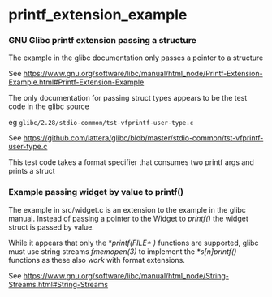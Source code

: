 # printf_extension_example
### GNU Glibc printf extension passing a structure

The example in the glibc documentation only passes a pointer to a structure


See <https://www.gnu.org/software/libc/manual/html_node/Printf-Extension-Example.html#Printf-Extension-Example>

The only documentation for passing struct types appears to be the test code in the glibc source

eg <code>glibc/2.28/stdio-common/tst-vfprintf-user-type.c</code>

See <https://github.com/lattera/glibc/blob/master/stdio-common/tst-vfprintf-user-type.c>

This test code takes a format specifier that consumes two printf args and prints a struct 

### Example passing widget by value to printf()

The example in src/widget.c is an extension to the example in the glibc manual.
Instead of passing a pointer to the Widget to *printf()* 
the widget struct is passed by value.


While it appears that only the \**printf(FILE\* )*  functions are supported,
glibc must use string streams *fmemopen(3)*
to implement the \**s[n]printf()*  functions as these also <em>work</em> with format extensions.

See <https://www.gnu.org/software/libc/manual/html_node/String-Streams.html#String-Streams>
